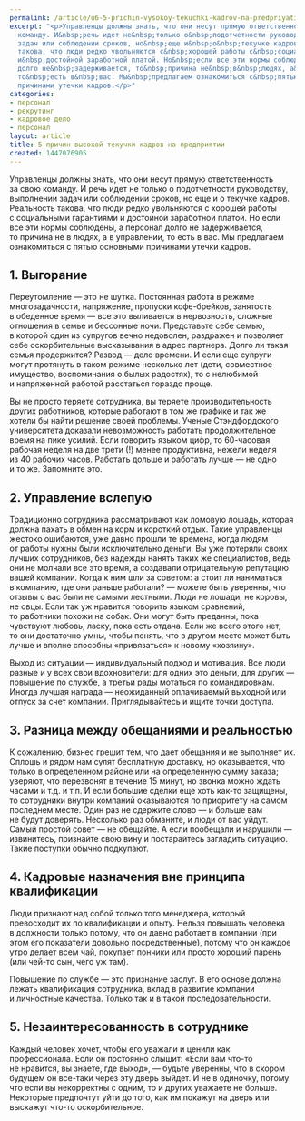 ```yaml
---
permalink: /article/u6-5-prichin-vysokoy-tekuchki-kadrov-na-predpriyatii
excerpt: "<p>Управленцы должны знать, что они несут прямую ответственность за&nbsp;свою
  команду. И&nbsp;речь идет не&nbsp;только о&nbsp;подотчетности руководству, выполнении
  задач или соблюдении сроков, но&nbsp;еще и&nbsp;о&nbsp;текучке кадров. Реальность
  такова, что люди редко увольняются с&nbsp;хорошей работы с&nbsp;социальными гарантиями
  и&nbsp;достойной заработной платой. Но&nbsp;если все эти нормы соблюдены, а&nbsp;персонал
  долго не&nbsp;задерживается, то&nbsp;причина не&nbsp;в&nbsp;людях, а&nbsp;в&nbsp;управлении,
  то&nbsp;есть в&nbsp;вас. Мы&nbsp;предлагаем ознакомиться с&nbsp;пятью основными
  причинами утечки кадров.</p>"
categories:
- персонал
- рекрутинг
- кадровое дело
- персонал
layout: article
title: 5 причин высокой текучки кадров на предприятии
created: 1447076905
---
```

Управленцы должны знать, что они несут прямую ответственность за свою команду. И речь идет не только о подотчетности руководству, выполнении задач или соблюдении сроков, но еще и о текучке кадров. Реальность такова, что люди редко увольняются с хорошей работы с социальными гарантиями и достойной заработной платой. Но если все эти нормы соблюдены, а персонал долго не задерживается, то причина не в людях, а в управлении, то есть в вас. Мы предлагаем ознакомиться с пятью основными причинами утечки кадров.

## 1. Выгорание ##

Переутомление — это не шутка. Постоянная работа в режиме многозадачности, напряжение, пропуски кофе-брейков, занятость в обеденное время — все это выливается в нервозность, сложные отношения в семье и бессонные ночи. Представьте себе семью, в которой один из супругов вечно недоволен, раздражен и позволяет себе оскорбительные высказывания в адрес партнера. Долго ли такая семья продержится? Развод — дело времени. И если еще супруги могут протянуть в таком режиме несколько лет (дети, совместное имущество, воспоминания о былых радостях), то с нелюбимой и напряженной работой расстаться гораздо проще.

Вы не просто теряете сотрудника, вы теряете производительность других работников, которые работают в том же графике и так же хотели бы найти решение своей проблемы. Ученые Стэндфордского университета доказали невозможность работать продолжительное время на пике усилий. Если говорить языком цифр, то 60-часовая рабочая неделя на две трети (!) менее продуктивна, нежели неделя из 40 рабочих часов. Работать дольше и работать лучше — не одно и то же. Запомните это.

## 2. Управление вслепую ##

Традиционно сотрудника рассматривают как ломовую лошадь, которая должна пахать в обмен на корм и короткий отдых. Такие управленцы жестоко ошибаются, уже давно прошли те времена, когда людям от работы нужны были исключительно деньги. Вы уже потеряли своих лучших сотрудников, без надежды нанять таких же специалистов, ведь они не молчали все это время, а создавали отрицательную репутацию вашей компании. Когда к ним шли за советом: а стоит ли наниматься в компанию, где они раньше работали? — можете быть уверенны, что отзывы о вас были не самыми лестными. Люди не лошади, не коровы, не овцы. Если так уж нравится говорить языком сравнений, то работники похожи на собак. Они могут быть преданны, пока чувствуют любовь, ласку, пока есть отдача. Если же всего этого нет, то они достаточно умны, чтобы понять, что в другом месте может быть лучше и вполне способны «привязаться» к новому «хозяину».

Выход из ситуации — индивидуальный подход и мотивация. Все люди разные и у всех свои вдохновители: для одних это деньги, для других — повышение по службе, а третьи рады мотаться по командировкам. Иногда лучшая награда — неожиданный оплачиваемый выходной или отпуск за счет компании. Приглядывайтесь и ищите точки доступа.

## 3. Разница между обещаниями и реальностью ##

К сожалению, бизнес грешит тем, что дает обещания и не выполняет их. Сплошь и рядом нам сулят бесплатную доставку, но оказывается, что только в определенном районе или на определенную сумму заказа; уверяют, что перезвонят в течение 15 минут, но звонка можно ждать часами и т.д. и т.п. И если большие сделки еще хоть как-то защищены, то сотрудники внутри компаний оказываются по приоритету на самом последнем месте. Один раз не сдержите слово — и больше вам не будут доверять. Несколько раз обманите, и люди от вас уйдут. Самый простой совет — не обещайте. А если пообещали и нарушили — извинитесь, признайте свою вину и постарайтесь загладить ситуацию. Такие поступки обычно подкупают.

## 4. Кадровые назначения вне принципа квалификации ##

Люди признают над собой только того менеджера, который превосходит их по квалификации и опыту. Нельзя повышать человека в должности только потому, что он давно работает в компании (при этом его показатели довольно посредственные), потому что он каждое утро делает всем чай, покупает пончики или просто хороший парень (или чей-то сын, чего уж там).

Повышение по службе — это признание заслуг. В его основе должна лежать квалификация сотрудника, вклад в развитие компании и личностные качества. Только так и в такой последовательности.

## 5. Незаинтересованность в сотруднике ##

Каждый человек хочет, чтобы его уважали и ценили как профессионала. Если он постоянно слышит: «Если вам что-то не нравится, вы знаете, где выход», — будьте уверенны, что в скором будущем он все-таки через эту дверь выйдет. И не в одиночку, потому что если вы некорректны с одним, то и других уважаете не больше. Некоторые предпочтут уйти до того, как им покажут на дверь или выскажут что-то оскорбительное.
